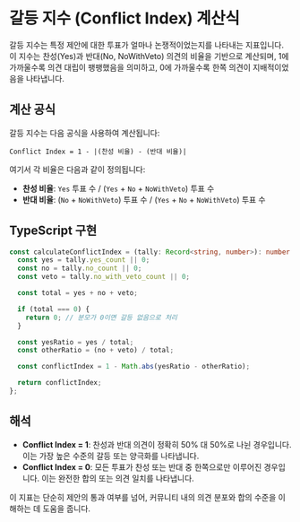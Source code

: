 # 갈등 지수 (Conflict Index) 계산식

갈등 지수는 특정 제안에 대한 투표가 얼마나 논쟁적이었는지를 나타내는 지표입니다. 이 지수는 찬성(Yes)과 반대(No, NoWithVeto) 의견의 비율을 기반으로 계산되며, 1에 가까울수록 의견 대립이 팽팽했음을 의미하고, 0에 가까울수록 한쪽 의견이 지배적이었음을 나타냅니다.

## 계산 공식

갈등 지수는 다음 공식을 사용하여 계산됩니다:

```
Conflict Index = 1 - |(찬성 비율) - (반대 비율)|
```

여기서 각 비율은 다음과 같이 정의됩니다:

-   **찬성 비율**: `Yes` 투표 수 / (`Yes` + `No` + `NoWithVeto`) 투표 수
-   **반대 비율**: (`No` + `NoWithVeto`) 투표 수 / (`Yes` + `No` + `NoWithVeto`) 투표 수

## TypeScript 구현

```typescript
const calculateConflictIndex = (tally: Record<string, number>): number => {
  const yes = tally.yes_count || 0;
  const no = tally.no_count || 0;
  const veto = tally.no_with_veto_count || 0;

  const total = yes + no + veto;

  if (total === 0) {
    return 0; // 분모가 0이면 갈등 없음으로 처리
  }

  const yesRatio = yes / total;
  const otherRatio = (no + veto) / total;

  const conflictIndex = 1 - Math.abs(yesRatio - otherRatio);

  return conflictIndex;
};
```

## 해석

-   **Conflict Index = 1**: 찬성과 반대 의견이 정확히 50% 대 50%로 나뉜 경우입니다. 이는 가장 높은 수준의 갈등 또는 양극화를 나타냅니다.
-   **Conflict Index = 0**: 모든 투표가 찬성 또는 반대 중 한쪽으로만 이루어진 경우입니다. 이는 완전한 합의 또는 의견 일치를 나타냅니다.

이 지표는 단순히 제안의 통과 여부를 넘어, 커뮤니티 내의 의견 분포와 합의 수준을 이해하는 데 도움을 줍니다.